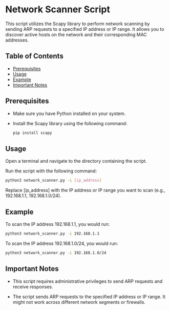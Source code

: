 # Network Scanner Script

This script utilizes the Scapy library to perform network scanning by sending ARP requests to a specified IP address or IP range. It allows you to discover active hosts on the network and their corresponding MAC addresses.

## Table of Contents

- [Prerequisites](#prerequisites)
- [Usage](#usage)
- [Example](#example)
- [Important Notes](#important-notes)

## Prerequisites

- Make sure you have Python installed on your system.
- Install the Scapy library using the following command:

  ```sh
  pip install scapy
  ```

## Usage
Open a terminal and navigate to the directory containing the script.

Run the script with the following command:

  ```sh
  python3 network_scanner.py -i [ip_address]
  ```
Replace [ip_address] with the IP address or IP range you want to scan (e.g., 192.168.1.1, 192.168.1.0/24).

## Example

To scan the IP address 192.168.1.1, you would run:

  ```sh
  python3 network_scanner.py -i 192.168.1.1
  ```

To scan the IP address 192.168.1.0/24, you would run:

  ```sh
  python3 network_scanner.py -i 192.168.1.0/24
  ```

## Important Notes
- This script requires administrative privileges to send ARP requests and receive responses.

- The script sends ARP requests to the specified IP address or IP range. It might not work across different network segments or firewalls.
